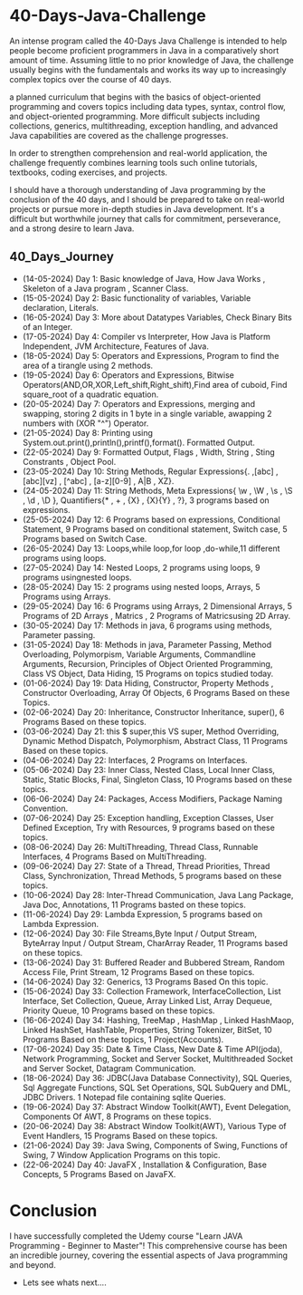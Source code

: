 # 40-Days-Java-Challenge

An intense program called the 40-Days Java Challenge is intended to help people become proficient programmers in Java in a comparatively short amount of time. Assuming little to no prior knowledge of Java, the challenge usually begins with the fundamentals and works its way up to increasingly complex topics over the course of 40 days.

a planned curriculum that begins with the basics of object-oriented programming and covers topics including data types, syntax, control flow, and object-oriented programming. More difficult subjects including collections, generics, multithreading, exception handling, and advanced Java capabilities are covered as the challenge progresses.

In order to strengthen comprehension and real-world application, the challenge frequently combines learning tools such online tutorials, textbooks, coding exercises, and projects. 

I should have a thorough understanding of Java programming by the conclusion of the 40 days, and I should be prepared to take on real-world projects or pursue more in-depth studies in Java development. It's a difficult but worthwhile journey that calls for commitment, perseverance, and a strong desire to learn Java.


## 40_Days_Journey

- (14-05-2024) Day 1: Basic knowledge of Java, How Java Works , Skeleton of a Java program , Scanner Class. 
- (15-05-2024) Day 2: Basic functionality of variables, Variable declaration, Literals. 
- (16-05-2024) Day 3: More about Datatypes Variables, Check Binary Bits of an Integer.
- (17-05-2024) Day 4: Compiler vs Interpreter, How Java is Platform Independent, JVM Architecture, Features of Java.
- (18-05-2024) Day 5: Operators and Expressions, Program to find the area of a tirangle using 2 methods.
- (19-05-2024) Day 6: Operators and Expressions, Bitwise Operators(AND,OR,XOR,Left_shift,Right_shift),Find area of cuboid, Find square_root of a quadratic equation.
- (20-05-2024) Day 7: Operators and Expressions, merging and swapping, storing 2 digits in 1 byte in a single variable, awapping 2 numbers with (XOR "^") Operator.
- (21-05-2024) Day 8: Printing using System.out.print(),println(),printf(),format().  Formatted Output.
- (22-05-2024) Day 9: Formatted Output, Flags , Width, String , Sting Constrants , Object Pool.
- (23-05-2024) Day 10: String Methods, Regular Expressions{. ,[abc] , [abc][vz] , [^abc] , [a-z][0-9] , A|B , XZ}.
- (24-05-2024) Day 11: String Methods, Meta Expressions{ \w , \W , \s , \S , \d , \D }, Quantifiers{* , + , {X} , {X}{Y} , ?}, 3 programs based on expressions.
- (25-05-2024) Day 12: 6 Programs based on expressions, Conditional Statement, 9 Programs based on conditional statement, Switch case, 5 Programs based on Switch Case.
- (26-05-2024) Day 13: Loops,while loop,for loop ,do-while,11 different programs using loops.
- (27-05-2024) Day 14: Nested Loops, 2 programs using loops, 9 programs usingnested loops.
- (28-05-2024) Day 15: 2 programs using nested loops, Arrays, 5 Programs using Arrays.
- (29-05-2024) Day 16: 6 Programs using Arrays, 2 Dimensional Arrays, 5 Programs of 2D Arrays , Matrics , 2 Programs of Matricsusing 2D Array.
- (30-05-2024) Day 17: Methods in java, 6 programs using methods, Parameter passing.
- (31-05-2024) Day 18: Methods in java, Parameter Passing, Method Overloading, Polymorpism, Variable Arguments, Commandline Arguments, Recursion, Principles of Object Oriented Programming, Class VS Object, Data Hiding, 15 Programs on topics studied today.
- (01-06-2024) Day 19: Data Hiding, Constructor, Property Methods , Constructor Overloading, Array Of Objects, 6 Programs Based on these Topics.
- (02-06-2024) Day 20: Inheritance, Constructor Inheritance, super(), 6 Programs Based on these topics.
- (03-06-2024) Day 21: this $ super,this VS super, Method Overriding, Dynamic Method Dispatch, Polymorphism, Abstract Class, 11 Programs Based on these topics.
- (04-06-2024) Day 22: Interfaces, 2 Programs on Interfaces.
- (05-06-2024) Day 23: Inner Class, Nested Class, Local Inner Class, Static, Static Blocks, Final, Singleton Class, 10 Programs based on these topics.
- (06-06-2024) Day 24: Packages, Access Modifiers, Package Naming Convention.
- (07-06-2024) Day 25: Exception handling, Exception Classes, User Defined Exception, Try with Resources, 9 programs based on these topics.
- (08-06-2024) Day 26: MultiThreading, Thread Class, Runnable Interfaces, 4 Programs Based on MultiThreading.
- (09-06-2024) Day 27: State of a Thread, Thread Priorities, Thread Class, Synchronization, Thread Methods, 5 programs based on these topics.
- (10-06-2024) Day 28: Inter-Thread Communication, Java Lang Package, Java Doc, Annotations, 11 Programs basted on these topics.
- (11-06-2024) Day 29: Lambda Expression, 5 programs based on Lambda Expression.
- (12-06-2024) Day 30: File Streams,Byte Input / Output Stream, ByteArray Input / Output Stream, CharArray Reader,  11 Programs based on these topics.
- (13-06-2024) Day 31: Buffered Reader and Bubbered Stream, Random Access File, Print Stream, 12 Programs Based on these topics.
- (14-06-2024) Day 32: Generics, 13 Programs Based On this topic.
- (15-06-2024) Day 33: Collection Framework, InterfaceCollection, List Interface, Set Collection, Queue, Array Linked List, Array Dequeue, Priority Queue, 10 Programs based on these topics.
- (16-06-2024) Day 34: Hashing, TreeMap , HashMap , Linked HashMaop, Linked HashSet, HashTable, Properties, String Tokenizer, BitSet, 10 Programs Based on these topics, 1 Project(Accounts).
- (17-06-2024) Day 35: Date & Time Class, New Date & Time API(joda), Network Programming, Socket and Server Socket, Multithreaded Socket and Server Socket, Datagram Communication.
- (18-06-2024) Day 36: JDBC(Java Database Connectivity), SQL Queries, Sql Aggregate Functions, SQL Set Operations, SQL SubQuery and DML, JDBC Drivers. 1 Notepad file containing sqlite Queries.
- (19-06-2024) Day 37: Abstract Window Toolkit(AWT), Event Delegation, Components Of AWT, 8 Programs on these topics.
- (20-06-2024) Day 38: Abstract Window Toolkit(AWT), Various Type of Event Handlers, 15 Programs Based on these topics.
- (21-06-2024) Day 39: Java Swing, Components of Swing, Functions of Swing, 7 Window Application Programs on this topic.
- (22-06-2024) Day 40: JavaFX , Installation & Configuration, Base Concepts, 5 Programs Based on JavaFX.

# Conclusion
I have successfully completed the Udemy course "Learn JAVA Programming - Beginner to Master"! This comprehensive course has been an incredible journey, covering the essential aspects of Java programming and beyond.
- Lets see whats next....
